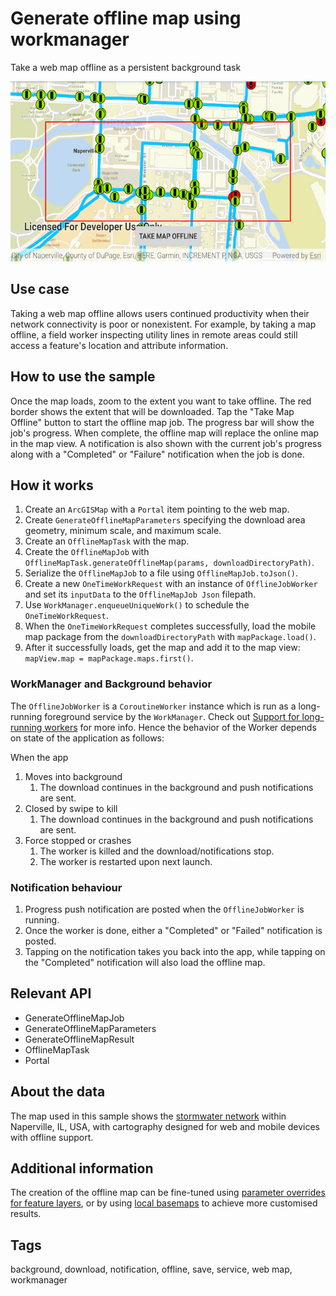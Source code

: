 # Generate offline map using workmanager

Take a web map offline as a persistent background task

![Image of generate offline map](generate-offline-map.png)

## Use case

Taking a web map offline allows users continued productivity when their network connectivity is poor or nonexistent. For example, by taking a map offline, a field worker inspecting utility lines in remote areas could still access a feature's location and attribute information.

## How to use the sample

Once the map loads, zoom to the extent you want to take offline. The red border shows the extent that will be downloaded. Tap the "Take Map Offline" button to start the offline map job. The progress bar will show the job's progress. When complete, the offline map will replace the online map in the map view. A notification is also shown with the current job's progress along with a "Completed" or "Failure" notification when the job is done.

## How it works

1. Create an `ArcGISMap` with a `Portal` item pointing to the web map.
2. Create `GenerateOfflineMapParameters` specifying the download area geometry, minimum scale, and maximum scale.
3. Create an `OfflineMapTask` with the map.
4. Create the `OfflineMapJob` with `OfflineMapTask.generateOfflineMap(params, downloadDirectoryPath)`.
5. Serialize the `OfflineMapJob` to a file using `OfflineMapJob.toJson()`.
6. Create a new `OneTimeWorkRequest` with an instance of `OfflineJobWorker` and set its `inputData` to the `OfflineMapJob Json` filepath.
7. Use `WorkManager.enqueueUniqueWork()` to schedule the `OneTimeWorkRequest`.
8. When the `OneTimeWorkRequest` completes successfully, load the mobile map package from the `downloadDirectoryPath` with `mapPackage.load()`.
9. After it successfully loads, get the map and add it to the map view: `mapView.map = mapPackage.maps.first()`.

### WorkManager and Background behavior

The `OfflineJobWorker` is a `CoroutineWorker` instance which is run as a long-running foreground service by the `WorkManager`. Check out [Support for long-running workers](https://developer.android.com/guide/background/persistent/how-to/long-running) for more info. Hence the behavior of the Worker depends on state of the application as follows:

When the app

1. Moves into background
   1. The download continues in the background and push notifications are sent.
2. Closed by swipe to kill
   1. The download continues in the background and push notifications are sent.
3. Force stopped or crashes
   1. The worker is killed and the download/notifications stop.
   2. The worker is restarted upon next launch.

### Notification behaviour

1. Progress push notification are posted when the `OfflineJobWorker` is running.
2. Once the worker is done, either a "Completed" or "Failed" notification is posted.
3. Tapping on the notification takes you back into the app, while tapping on the "Completed" notification will also load the offline map.

## Relevant API

* GenerateOfflineMapJob
* GenerateOfflineMapParameters
* GenerateOfflineMapResult
* OfflineMapTask
* Portal

## About the data

The map used in this sample shows the [stormwater network](https://arcgisruntime.maps.arcgis.com/home/item.html?id=acc027394bc84c2fb04d1ed317aac674) within Naperville, IL, USA, with cartography designed for web and mobile devices with offline support.

## Additional information

The creation of the offline map can be fine-tuned using [parameter overrides for feature layers](https://github.com/Esri/arcgis-runtime-samples-android/tree/master/java/generate-offline-map-overrides), or by using [local basemaps](https://github.com/Esri/arcgis-runtime-samples-android/tree/master/java/generate-offline-map-with-local-basemap)
to achieve more customised results.

## Tags

background, download, notification, offline, save, service, web map, workmanager
